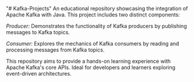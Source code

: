 "# Kafka-Projects" 
An educational repository showcasing the integration of Apache Kafka with Java. This project includes two distinct components:

*Producer:* Demonstrates the functionality of Kafka producers by publishing messages to Kafka topics.

*Consumer:* Explores the mechanics of Kafka consumers by reading and processing messages from Kafka topics.

This repository aims to provide a hands-on learning experience with Apache Kafka's core APIs. Ideal for developers and learners exploring event-driven architectures.

